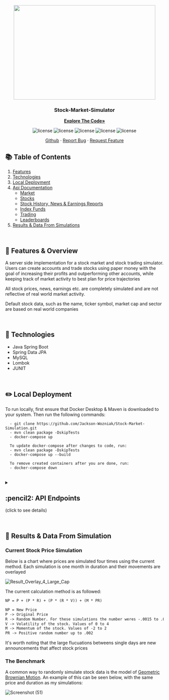 <div align="center">
  <a href="https://unsplash.com/photos/K5mPtONmpHM?utm_source=unsplash&utm_medium=referral&utm_content=creditShareLink">
    <kbd> <img src="https://user-images.githubusercontent.com/105665813/195911442-19d6aa60-6fb5-4bdb-b380-39299162bb47.jpg" width="450" height="300"> </kbd>
  </a>

  <h3 align="center">Stock-Market-Simulator</h3>

  <a href="https://github.com/Jackson-Wozniak/Stock-Market-Simulation/edit/main/Backend"><strong>Explore The Code»</strong></a>
    </br>
    <p>
      <img src="https://img.shields.io/github/commit-activity/m/Jackson-Wozniak/Stock-Market-Simulation" alt="license" />
      <img src="https://img.shields.io/tokei/lines/github/Jackson-Wozniak/Stock-Market-Simulation" alt="license" />
      <img src="https://img.shields.io/github/issues/Jackson-Wozniak/Stock-Market-Simulation" alt="license" />
      <img src="https://img.shields.io/github/license/Jackson-Wozniak/Stock-Market-Simulation" alt="license" />
      <img src="https://img.shields.io/github/languages/count/Jackson-Wozniak/Stock-Market-Simulation?color=brightgreen" alt="license" />
    </p> 
    <a href="https://github.com/Jackson-Wozniak">Github</a>
    ·
    <a href="https://github.com/Jackson-Wozniak/Stock-Market-Simulation/issues">Report Bug</a>
    ·
    <a href="https://github.com/Jackson-Wozniak/Stock-Market-Simulation/issues">Request Feature</a>
</div>

## :books: Table of Contents

<ol>
    <li><a href="#Features">Features</a></li>
    <li><a href="#Technologies">Technologies</a></li>
    <li><a href="#Local-Dev">Local Deployment</a></li>
    <li>
      <a href="#API-Endpoints">Api Documentation</a>
      <ul>
        <li><a href="#Market">Market</a></li>
        <li><a href="#Stocks">Stocks</a></li>
        <li><a href="#Stock-History">Stock History, News & Earnings Reports</a></li>
        <li><a href="#Index-Funds">Index Funds</a></li>
        <li><a href="#Trading">Trading</a></li>
        <li><a href="#Leaderboard">Leaderboards</a></li>
      </ul>
    </li>  
    <li><a href="#Results">Results & Data From Simulations</a></li>
</ol>    

<br/> 
<!-- -------------------------------------------------------------------------------------------------------------------------------------------- -->

## :pencil: Features & Overview <a name="Features"></a>

A server side implementation for a stock market and stock trading simulator. Users can create accounts and trade stocks using paper money
with the goal of increasing their profits and outperforming other accounts, while keeping track of market activity to best plan for price trajectories

All stock prices, news, earnings etc. are completely simulated and are not 
reflective of real world market activity. 

Default stock data, such as the name, ticker symbol, market cap and sector are based on real world companies

<br/> 
<!-- -------------------------------------------------------------------------------------------------------------------------------------------- -->

## :iphone: Technologies <a name="Technologies"></a>

* Java Spring Boot
* Spring Data JPA
* MySQL
* Lombok
* JUNIT

<br/> 
<!-- -------------------------------------------------------------------------------------------------------------------------------------------- -->

## :pencil2: Local Deployment <a name="Local-Dev"></a>

To run locally, first ensure that Docker Desktop & Maven is downloaded to your system. Then run the following commands:

```
  - git clone https://github.com/Jackson-Wozniak/Stock-Market-Simulation.git
  - mvn clean package -DskipTests
  - docker-compose up
  
  To update docker-compose after changes to code, run:
  - mvn clean package -DskipTests
  - docker-compose up --build
  
  To remove created containers after you are done, run:
  - docker-compose down
```

<br/>

<!-- -------------------------------------------------------------------------------------------------------------------------------------------------------- -->
<details>
<summary>
  <h2> :pencil2: API Endpoints <a name="API-Endpoints"></a></h2><p>(click to see details)</p>
</summary>

  ## :calendar: Market <a name="Market"></a>

* The market date is tracked on intervals that can be altered. The default "day" is 24 intervals of 10 seconds, and 30 "days" is a month
* The date is formatted as month/day/year
* Stock prices change after each 10 second interval, and certain stock events can happen at the end of each day
* There are 3 market types; Bear, Bull and Normal. Bear markets occur if the average stock price falls 10% in a month, while 
bull markets happen if prices rise 10% monthly. Normal market conditions cover all scenarios in between

#### :arrow_right: Market Endpoints <a name="Market"></a>

<details>
  <summary>Market Conditions: GET | http://localhost:8080/api/v1/market</summary>
  <p>
    
```JSON
{
  "id" : 1,
  "date" : "1/4/1",
  "lastMonthAveragePrice" : 100.0,
  "marketTrajectory" : "NORMAL"
}
```
  </p>
  
</details>
<br/> 
<!-- -------------------------------------------------------------------------------------------------------------------------------------------- -->

## :dollar: Stocks <a name="Stocks"></a>

* Stock prices change on an interval (10 seconds)
* Stock prices change based on three factors: market cap, momentum, and volatility
* Market Cap: Large and small cap stocks experience higher movement, in an upward or downward trajectory
* Momentum: When stock prices rise for 3 days, they experience positive momentum, while they experience negative momentum if they fall for 3 days
* Volatility: Each stock is judged on whether it is volatile or not. This is an unchangeable boolean value, and is based on the nature of the real world company. Volatile stocks receive a slight increase in movement each time their prices change

#### :arrow_right: Stock Endpoints

Note: {___} in url represents path variable

<details>
<summary>Specific Stock By Name: GET | http://localhost:8080/api/v1/stocks/{ticker}</summary>
  <p>
    
```JSON
{
  "ticker" : "AAPL",
  "companyName" : "Apple",
  "sector" : "Technology",
  "marketCap" : "Large",
  "price" : 99.742,
  "lastDayPrice" : 99.457,
  "optimism" : -1,
  "volatileStock" : false
}
```
    
  </p>
</details>

<details>
  <summary>Specific Stock Price: GET | http://localhost:8080/api/v1/stocks/price/{ticker}</summary>
  <p>
    
```JSON
{
  104.36
}
```
  
  </p>
</details>
  
<details>  
  <summary>All Stocks: GET | http://localhost:8080/api/v1/stocks/all</summary>
The data below doesn't show all stocks, but shows the general format
  <p>
  
```JSON
[ {
  "ticker" : "AAPL",
  "companyName" : "Apple",
  "sector" : "Technology",
  "marketCap" : "Large",
  "price" : 104.2,
  "lastDayPrice" : 103.01,
  "momentum" : 1,
  "momentumStreakInDays" : 5,
  "volatileStock" : false,
  "newsHistory" : [ ]
}, {
  "ticker" : "AMZN",
  "companyName" : "Amazon",
  "sector" : "Technology",
  "marketCap" : "Large",
  "price" : 104.66,
  "lastDayPrice" : 105.63,
  "momentum" : 1,
  "momentumStreakInDays" : 3,
  "volatileStock" : true,
  "newsHistory" : [ ]
}, {
  "ticker" : "BRK.B",
  "companyName" : "Berkshire Hathaway",
  "sector" : "Insurance",
  "marketCap" : "Large",
  "price" : 100.62,
  "lastDayPrice" : 100.87,
  "momentum" : 1,
  "momentumStreakInDays" : 3,
  "volatileStock" : false,
  "newsHistory" : [ ]
}]
```

  </p>
</details>  

<details>
  <summary>Stocks By Sector: GET | http://localhost:8080/api/v1/stocks/sector/{sector}</summary>
  <p>

```JSON
[ {
  "ticker" : "AAPL",
  "companyName" : "Apple",
  "sector" : "Technology",
  "marketCap" : "Large",
  "price" : 103.94,
  "lastDayPrice" : 104.09,
  "momentum" : 1,
  "momentumStreakInDays" : 6,
  "volatileStock" : false,
  "newsHistory" : [ ]
}, {
  "ticker" : "AMZN",
  "companyName" : "Amazon",
  "sector" : "Technology",
  "marketCap" : "Large",
  "price" : 105.66,
  "lastDayPrice" : 105.29,
  "momentum" : 0,
  "momentumStreakInDays" : 2,
  "volatileStock" : true,
  "newsHistory" : [ ]
}, {
  "ticker" : "GME",
  "companyName" : "GameStop Corp",
  "sector" : "Technology",
  "marketCap" : "Mid",
  "price" : 20.32,
  "lastDayPrice" : 20.38,
  "momentum" : 1,
  "momentumStreakInDays" : 4,
  "volatileStock" : true,
  "newsHistory" : [ ]
}, {
  "ticker" : "GOOG",
  "companyName" : "Google",
  "sector" : "Technology",
  "marketCap" : "Large",
  "price" : 100.58,
  "lastDayPrice" : 100.58,
  "momentum" : 0,
  "momentumStreakInDays" : -2,
  "volatileStock" : false,
  "newsHistory" : [ ]
}, {
  "ticker" : "SLAB",
  "companyName" : "Silicon Laboratories",
  "sector" : "Technology",
  "marketCap" : "Mid",
  "price" : 19.69,
  "lastDayPrice" : 19.67,
  "momentum" : -2,
  "momentumStreakInDays" : -3,
  "volatileStock" : false,
  "newsHistory" : [ ]
}, {
  "ticker" : "TSLA",
  "companyName" : "Tesla",
  "sector" : "Technology",
  "marketCap" : "Large",
  "price" : 98.08,
  "lastDayPrice" : 98.24,
  "momentum" : -2,
  "momentumStreakInDays" : -4,
  "volatileStock" : true,
  "newsHistory" : [ ]
} ]
```

  </p>
</details>

<details>
  <summary>Stocks By Market Cap: GET | http://localhost:8080/api/v1/stocks/marketCap/{marketCap}</summary>
  <p>

```JSON
[ {
  "ticker" : "GME",
  "companyName" : "GameStop Corp",
  "sector" : "Technology",
  "marketCap" : "Mid",
  "price" : 20.34,
  "lastDayPrice" : 20.38,
  "momentum" : 1,
  "momentumStreakInDays" : 4,
  "volatileStock" : true,
  "newsHistory" : [ ]
}, {
  "ticker" : "OWL",
  "companyName" : "Big Owl Capital",
  "sector" : "Finance",
  "marketCap" : "Mid",
  "price" : 19.67,
  "lastDayPrice" : 19.65,
  "momentum" : -2,
  "momentumStreakInDays" : -4,
  "volatileStock" : false,
  "newsHistory" : [ ]
}, {
  "ticker" : "SLAB",
  "companyName" : "Silicon Laboratories",
  "sector" : "Technology",
  "marketCap" : "Mid",
  "price" : 19.69,
  "lastDayPrice" : 19.67,
  "momentum" : -2,
  "momentumStreakInDays" : -3,
  "volatileStock" : false,
  "newsHistory" : [ ]
} ]
```
    
  </p>
</details>  

<br/> 
<!-- -------------------------------------------------------------------------------------------------------------------------------------------- -->

## :chart_with_upwards_trend: Stock History <a name="Stock-History"></a>

* Stock prices are saved each day, and the history of a stocks price can be viewed
* Price history is reset at the end of each year

#### :arrow_right: Stock History Endpoints

<details>
  <summary>Stock History By Ticker Symbol: GET | http://localhost:8080/api/v1/stocks/history/{ticker}</summary>
  <p>
  
  ```JSON
  [ {
  "marketDate" : "7/7/1",
  "ticker" : "AMZN",
  "stockPrice" : 97.8
}, {
  "marketDate" : "7/8/1",
  "ticker" : "AMZN",
  "stockPrice" : 98.66
}, {
  "marketDate" : "7/9/1",
  "ticker" : "AMZN",
  "stockPrice" : 101.1
}, {
  "marketDate" : "7/10/1",
  "ticker" : "AMZN",
  "stockPrice" : 101.79
}, {
  "marketDate" : "7/11/1",
  "ticker" : "AMZN",
  "stockPrice" : 102.92
}, {
  "marketDate" : "7/12/1",
  "ticker" : "AMZN",
  "stockPrice" : 101.48
}, {
  "marketDate" : "7/13/1",
  "ticker" : "AMZN",
  "stockPrice" : 102.53
}, {
  "marketDate" : "7/14/1",
  "ticker" : "AMZN",
  "stockPrice" : 102.04
}, {
  "marketDate" : "7/15/1",
  "ticker" : "AMZN",
  "stockPrice" : 102.59
}, {
  "marketDate" : "7/16/1",
  "ticker" : "AMZN",
  "stockPrice" : 100.57
}, {
  "marketDate" : "7/17/1",
  "ticker" : "AMZN",
  "stockPrice" : 100.79
} ]
  ```
  
  </p>
</details>  
  
<br/> 
<!-- -------------------------------------------------------------------------------------------------------------------------------------------- -->

## :newspaper: Stock News <a name="Stock-News"></a>

* At the end of each day, there is a chance that a specific stock will release a news story, which will have a large effect on their price
* Positive news, such as buyouts, will increase the stocks by around price 10%
* Negative news, such as lawsuits or management shakeups will decrease stock price by around 10%
* Bankruptcies will occur if a stock price dips below $1, where a buyout will occur and the stocks price will reset back to the default

#### :arrow_right: News Endpoints

Note: {___} in url represents path variable

<details>
  <summary>All News On The Market: GET | http://localhost:8080/api/v1/news/all</summary>
  <p>
    
```JSON
[ {
  "event" : "Charles Schwab Corporation announces buyout of small Finance company. There price soared as a result",
  "dateReleased" : "1/2/1"
}, {
  "event" : "Lawsuit announced against GameStop today. Investigations are ongoing.",
  "dateReleased" : "2/15/1"
} ]
```

  </p>
</details>
<details>
  <summary>All News On A Specific Stock: GET | http://localhost:8080/api/v1/news/{ticker}</summary>
  <p>
    
```JSON
[ {
  "event" : "Charles Schwab Corporation announces buyout of small Finance company. There price soared as a result",
  "dateReleased" : "1/2/1"
} ]
```
    
  </p>
</details>  

<br/> 
<!-- -------------------------------------------------------------------------------------------------------------------------------------------- -->


## :heavy_dollar_sign: Stock Earnings Reports <a name="Stock-Earnings"></a>

* Stocks release earnings reports on the first day of every 3rd month (3rd, 6th, 9th, 12th)
* Earnings reports effect stock prices and optimism, and are also affected by previous optimism

#### :arrow_right: Earnings Reports Endpoints

Note: {___} in url represents path variable


<details>
  <summary>All Earnings Reports History: GET | http://localhost:8080/api/v1/earnings/all</summary>
  <p>
  
```JSON
[ {
  "estimatedEPS" : 2.03,
  "actualEPS" : 3.3,
  "reportMessage" : "Date: 1/1/1. Apple announces increased profits in new earnings report today, causing a spike in their stock price. Their EPS of 3.3 exceeded expectations of 2.03 EPS.",
  "dateOfRelease" : "3/1/1"
}, {
  "estimatedEPS" : 2.84,
  "actualEPS" : 4.16,
  "reportMessage" : "Date: 1/1/1. Amazon announces increased profits in new earnings report today, causing a spike in their stock price. Their EPS of 4.16 exceeded expectations of 2.84 EPS.",
  "dateOfRelease" : "6/1/1"
}, {
  "estimatedEPS" : 2.68,
  "actualEPS" : 4.06,
  "reportMessage" : "Date: 1/1/1. Berkshire Hathaway announces increased profits in new earnings report today, causing a spike in their stock price. Their EPS of 4.06 exceeded expectations of 2.68 EPS.",
  "dateOfRelease" : "3/1/1"
}, {
  "estimatedEPS" : 2.72,
  "actualEPS" : 3.09,
  "reportMessage" : "Date: 1/1/1. Costco Wholesale announces stable profits in new earnings report today. Their EPS of 3.09 fell in line with expectations of 2.72 EPS.",
  "dateOfRelease" : "12/1/1"
}]
```    
    
  </p>
</details>

  
<details>
  <summary>All Earnings Report History Of A Specific Stock: GET | http://http://localhost:8080/api/v1/earnings/stock/{ticker}</summary>
    <p>
    
```JSON
[ {
  "estimatedEPS" : 2.84,
  "actualEPS" : 4.16,
  "reportMessage" : "Date: 1/1/1. Amazon announces increased profits in new earnings report today, causing a spike in their stock price. Their EPS of 4.16 exceeded expectations of 2.84 EPS.",
  "dateOfRelease" : "3/1/1"
}, {
  "estimatedEPS" : 2.72,
  "actualEPS" : 3.09,
  "reportMessage" : "Date: 1/1/1. Amazon announces stable profits in new earnings report today. Their EPS of 3.09 fell in line with expectations of 2.72 EPS.",
  "dateOfRelease" : "6/1/1"
} ]
```
    
   </p>
</details>  

<details>
  <summary>All Earnings Report History On A Date: GET | http://http://localhost:8080/api/v1/earnings/date/{date}</summary>
  <p>
    
Date is formatted as month_day_year and will return an error if incorrectly formatted
```JSON
[ {
  "estimatedEPS" : 2.03,
  "actualEPS" : 3.3,
  "reportMessage" : "Date: 1/1/1. Apple announces increased profits in new earnings report today, causing a spike in their stock price. Their EPS of 3.3 exceeded expectations of 2.03 EPS.",
  "dateOfRelease" : "3/1/1"
}, {
  "estimatedEPS" : 2.84,
  "actualEPS" : 4.16,
  "reportMessage" : "Date: 1/1/1. Amazon announces increased profits in new earnings report today, causing a spike in their stock price. Their EPS of 4.16 exceeded expectations of 2.84 EPS.",
  "dateOfRelease" : "3/1/1"
}, {
  "estimatedEPS" : 2.68,
  "actualEPS" : 4.06,
  "reportMessage" : "Date: 1/1/1. Berkshire Hathaway announces increased profits in new earnings report today, causing a spike in their stock price. Their EPS of 4.06 exceeded expectations of 2.68 EPS.",
  "dateOfRelease" : "3/1/1"
} ]
```
    
  </p>
</details>  

<br/> 
<!-- -------------------------------------------------------------------------------------------------------------------------------------------- -->


## :bar_chart: Index Funds <a name="Index-Funds"></a>
 
* Index funds track the average price of a specific category of stocks
* These cannot be traded, but only serve to estimate the total market trajectory

#### :arrow_right: Index Fund Endpoints

Note: {___} in url represents path variable

<details>
  <summary>Total Market Fund: GET | http://localhost:8080/api/v1/funds/total-market</summary>
  <p>
    
```JSON
{
  "name" : "Total Market ETF",
  "price" : 78.44,
  "fundTracking" : "TOTAL_MARKET"
}
```
    
  </p>
</details>

<details>
  <summaryIndex Fund By Market Cap: GET | http://localhost:8080/api/v1/funds/cap/{marketCap}</summary>
  <p>
    
```JSON
{
  "name" : "Large Cap Index Fund",
  "price" : 101.0,
  "fundTracking" : "MARKET_CAP",
  "marketCap" : "large"
}
```
    
  </p>
</details>

<details>
  <summary>Index Fund By Sector: GET | http://localhost:8080/api/v1/funds/sector/{sector}</summary>
  <p>
    
```JSON
{
  "name" : "Technology Fund",
  "price" : 74.86,
  "fundTracking" : "SECTOR",
  "sector" : "technology"
}
```
    
  </p>
</details>

<details>
  <summary>Stable Fund (Non Volatile): GET | http://localhost:8080/api/v1/funds/stable</summary>
  <p>
    
```JSON
{
  "name" : "Stable Index Fund",
  "price" : 86.02,
  "fundTracking" : "VOLATILITY",
  "volatility" : false
}
```
    
  </p>
</details>

<details>
  <summary>Volatile Fund: GET | http://localhost:8080/api/v1/fund/volatile</summary>
  <p>
    
```JSON
{
  "name" : "Volatile Index Fund",
  "price" : 57.3,
  "fundTracking" : "VOLATILITY",
  "volatility" : true
}
```
    
  </p>
</details>  

<br/> 
<!-- -------------------------------------------------------------------------------------------------------------------------------------------- -->

## :credit_card: Trading & Accounts <a name="Trading"></a>

#### :arrow_right: Trading & Account Endpoints
<details>
  <summary>Get Account By Name : GET | http://localhost:8080/api/v1/account/get/{username}</summary>
  <p>

```JSON
{
  "username" : "username",
  "accountBalance" : "1000",
  "stocksOwned" : [ {
    "ticker" : "AMZN" ,
    "amountOwned" : 2
  }, {
    "ticker" : "GOOG",
    "amountOwned" : 5
  } ]
}
```
    
  </p>
</details>  

<details>
  <summary>Get Account History  By Name : GET | http://localhost:8080/api/v1/account/history/{username}</summary>
  <p>

```JSON
[ {
  "date" : "3/20/1",
  "balance" : -8.06
}, {
  "date" : "3/21/1",
  "balance" : -8.06
}, {
  "date" : "3/22/1",
  "balance" : -8.06
}, {
  "date" : "3/23/1",
  "balance" : 3.4
}, {
  "date" : "3/24/1",
  "balance" : 4.3
}, {
  "date" : "3/25/1",
  "balance" : 4.3
}, {
  "date" : "3/26/1",
  "balance" : 4.3
}, {
  "date" : "3/27/1",
  "balance" : 4.3
}, {
  "date" : "3/28/1",
  "balance" : 4.3
} ]
```


<details>
  <summary>Get Active Limit Orders By Name : GET | http://localhost:8080/api/v1/inventory/orders/get/{username}</summary>
</details> 
    
  </p>
</details>  

<details>
  <summary>Create Account : POST | http://localhost:8080/api/v1/account/create/{username}</summary>
</details>

<details>
  <summary>Deposit Funds To Account: POST | http://localhost:8080/api/v1/account/deposit</summary>
</details>

<br/> 
<!-- -------------------------------------------------------------------------------------------------------------------------------------------- -->

## :trophy: Leaderboard <a name="Leaderboard"></a>

* A leaderboard tracks total user profits for each account, sorting them by how much each account earns
* Trading stocks for a profit will push you up the leaderboard, with the goal of beating a trading bot

#### :arrow_right: Leaderboard Endpoints
<details>
  <summary>Get Top 10 User Accounts On Leaderboard | http://localhost:8080/api/v1/leaderboard</summary>
  <p>
  
  ```JSON
 [ {
  "ranking" : 1,
  "username" : "user2",
  "totalProfits" : 4.5
}, {
  "ranking" : 2,
  "username" : "user3",
  "totalProfits" : 4.3
}, {
  "ranking" : 3,
  "username" : "user1",
  "totalProfits" : 1.23
}, {
  "ranking" : 4,
  "username" : "user4",
  "totalProfits" : -2.00
}, {
  "ranking" : 5,
  "username" : "user6",
  "totalProfits" : -4.3
}, {
  "ranking" : 6,
  "username" : "user6",
  "totalProfits" : -12.64
}, {
  "ranking" : 7,
  "username" : "user8",
  "totalProfits" : -16.23
}, {
  "ranking" : 8,
  "username" : "user7",
  "totalProfits" : -20.00
}, {
  "ranking" : 9,
  "username" : "user10",
  "totalProfits" : -40.3
}, {
  "ranking" : 10,
  "username" : "user9",
  "totalProfits" : -122.64
} ]

```
  
  </p>
</details>

<details>
  <summary>Get Top 3 User Accounts On Leaderboard | http://localhost:8080/api/v1/leaderboard</summary>
  <p>
  
  ```JSON
[ {
  "ranking" : 1,
  "username" : "user2",
  "totalProfits" : 4.5
}, {
  "ranking" : 2,
  "username" : "user3",
  "totalProfits" : 4.3
}, {
  "ranking" : 3,
  "username" : "user1",
  "totalProfits" : 1.23
} ]
  ```
  
  </p>
</details>

<details>
  <summary>Get Ranking By Account: GET | http://localhost:8080/api/v1/leaderboard/ranking/{username}</summary>
  <p>
  
  ```JSON
  {
    "ranking" : 2,
    "username" : "user3",
    "totalProfits" : 4.3
  }
  ```
  
  </p>
</details> 
</details>

<!-- -------------------------------------------------------------------------------------------------------------------------------------------------------- -->

<br/> 
<!-- -------------------------------------------------------------------------------------------------------------------------------------------- -->

## :notebook: Results & Data From Simulation <a name="Results"></a>

### Current Stock Price Simulation

Below is a chart where prices are simulated four times using the current method. Each simulation is one month in duration and their movements are overlayed

![Result_Overlay_4_Large_Cap](https://user-images.githubusercontent.com/105665813/196005634-671f4912-5b00-4f71-a6d3-e1a6cea8c1ba.png)

The current calculation method is as followed:
```diff
NP = P + (P * R) + (P * (R * V)) + (M * PR)

NP = New Price
P -> Original Price
R -> Random Number. For these simulations the number weres -.0015 to .0015 and -.002 to .002
V -> Volatility of the stock. Values of 0 to 4
M -> Momentum of the stock. Values of -2 to 2
PR -> Positive random number up to .002
```
It's worth noting that the large flucuations betweens single days are new announcements that affect stock prices

### The Benchmark

A common way to randomly simulate stock data is the model of [Geometric Brownian Motion](https://demonstrations.wolfram.com/GeometricBrownianMotionWithNonuniformTimeGrid/). An example of this can be seen below, with the same price and duration as my simulations:

![Screenshot (51)](https://user-images.githubusercontent.com/105665813/196005304-e35a47d3-c9a5-4750-801d-64796f326ce3.png)

